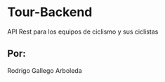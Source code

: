 # Tour-Backend
API Rest para los equipos de ciclismo y sus ciclistas

## Por:
Rodrigo Gallego Arboleda
